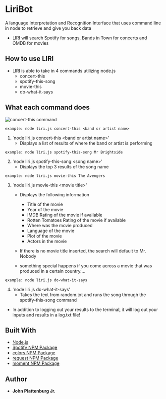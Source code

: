 # LiriBot
A language Interpretation and Recognition Interface that uses command line in node to retrieve and give you back data
* LIRI will search Spotify for songs, Bands in Town for concerts and OMDB for movies

## How to use LIRI
* LIRI is able to take in 4 commands utilizing node.js
    * concert-this
    * spotify-this-song
    * movie-this
    * do-what-it-says

## What each command does
![concert-this command](https://user-images.githubusercontent.com/41643506/50050526-6be05f00-00c3-11e9-934f-297eba139d12.png)

```
example: node liri.js concert-this <band or artist name>
```
1. 'node liri.js concert-this \<band or artist name\>'
    * Displays a list of results of where the band or artist is performing  

```
example: node liri.js spotify-this-song Mr Brightside
```

2. 'node liri.js spotify-this-song \<song name\>'
    * Displays the top 3 results of the song name

```
example: node liri.js movie-this The Avengers
```

3. 'node liri.js movie-this \<movie title\>'
    * Displays the following information
        * Title of the movie
        * Year of the movie
        * IMDB Rating of the movie if available
        * Rotten Tomatoes Rating of the movie if available
        * Where was the movie produced
        * Language of the movie
        * Plot of the movie
        * Actors in the movie
    * If there is no movie title inserted, the search will default to Mr. Nobody

    * something special happens if you come across a movie that was produced in a certain country....

```
example: node liri.js do-what-it-says
```

4. 'node liri.js do-what-it-says'
    * Takes the text from random.txt and runs the song through the spotify-this-song command


* In addition to logging out your results to the terminal, it will log out your inputs and results in a log.txt file!


## Built With
* [Node.js](https://nodejs.org/en/)
* [Spotify NPM Package](https://www.npmjs.com/package/node-spotify-api)
* [colors NPM Package](https://www.npmjs.com/package/colors)
* [request NPM Package](https://www.npmjs.com/package/request)
* [moment NPM Package](https://www.npmjs.com/package/moment)

## Author

* **John Plattenburg Jr.**  
